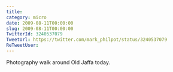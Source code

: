 ```yaml
---
title: 
category: micro
date: 2009-08-11T00:00:00
slug: 2009-08-11T00:00:00
TwitterId: 3240537079
TweetUrl: https://twitter.com/mark_philpot/status/3240537079
ReTweetUser: 
---
```


Photography walk around Old Jaffa today.